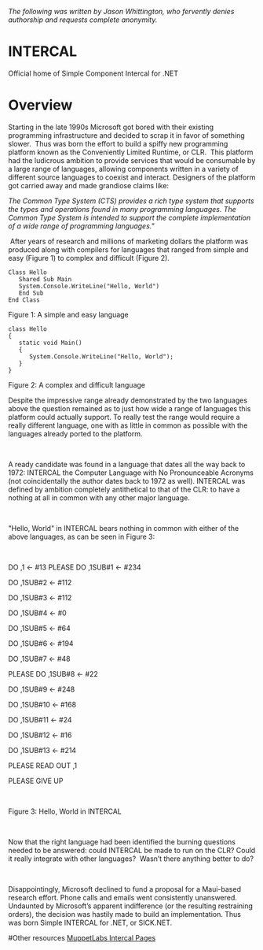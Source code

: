 *The following was written by Jason Whittington, who
fervently denies authorship and requests complete anonymity.*

# INTERCAL
Official home of Simple Component Intercal for .NET

# Overview
Starting in the late 1990s Microsoft got bored with their
existing programming infrastructure and decided to scrap it in favor of
something slower.  Thus was born the effort to build a spiffy new programming
platform known as the Conveniently Limited Runtime, or CLR.  This platform had the
ludicrous ambition to provide services that would be consumable by a large
range of languages, allowing components written in a variety of different source
languages to coexist and interact. Designers of the platform got carried away
and made grandiose claims like: 

*The Common Type System (CTS) provides a rich type
system that supports the types and operations found in many programming
languages. The Common Type System is intended to support the complete
implementation of a wide range of programming languages."*

 After years of research and millions of marketing dollars the
platform was produced along with compilers for languages that ranged from
simple and easy (Figure 1) to complex and difficult (Figure 2).

``` 
Class Hello
   Shared Sub Main  
   System.Console.WriteLine("Hello, World")
   End Sub
End Class
```
Figure 1: A simple and easy language
```
class Hello
{
   static void Main()
   {
      System.Console.WriteLine("Hello, World");
   }
}
```

Figure 2: A complex and difficult language

Despite the impressive range already demonstrated by the two
languages above the question remained as to just how wide a range of languages
this platform could actually support. To really test the range would require a
really different language, one with
as little in common as possible with the languages already ported to the
platform.

 

A ready candidate was found in a language that dates all the
way back to 1972: INTERCAL the Computer Language with No Pronounceable Acronyms
(not coincidentally the author dates back to 1972 as well). INTERCAL was defined
by ambition completely antithetical to that of the CLR: to have a nothing at
all in common with any other major language. 

 

"Hello, World" in INTERCAL bears nothing in common
with either of the above languages, as can be seen in Figure 3:

 

DO ,1 <- #13
PLEASE DO ,1SUB#1 <- #234

DO ,1SUB#2 <- #112

DO ,1SUB#3 <- #112

DO ,1SUB#4 <- #0

DO ,1SUB#5 <- #64

DO ,1SUB#6 <- #194

DO ,1SUB#7 <- #48

PLEASE DO ,1SUB#8 <- #22

DO ,1SUB#9 <- #248

DO ,1SUB#10 <- #168

DO ,1SUB#11 <- #24

DO ,1SUB#12 <- #16

DO ,1SUB#13 <- #214

PLEASE READ OUT ,1

PLEASE GIVE UP

 

Figure 3: Hello, World in INTERCAL 

 

Now that the right language had been identified the burning
questions needed to be answered: could INTERCAL be made to run on the CLR? Could
it really integrate with other languages? 
Wasn’t there anything better to do?

 

Disappointingly, Microsoft declined to fund a proposal for a
Maui-based research effort. Phone calls and emails went consistently unanswered.
Undaunted by Microsoft’s apparent indifference (or the resulting restraining
orders), the decision was hastily made to build an implementation. Thus was
born Simple INTERCAL for .NET, or SICK.NET.




#Other resources
[MuppetLabs Intercal Pages](http://www.muppetlabs.com/~breadbox/intercal/)
